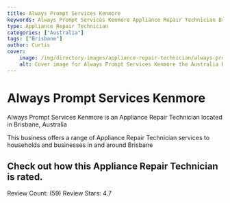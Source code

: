 ```yaml
---
title: Always Prompt Services Kenmore
keywords: Always Prompt Services Kenmore Appliance Repair Technician Brisbane Australia 
type: Appliance Repair Technician 
categories: ["Australia"]
tags: ["Brisbane"]
author: Curtis
cover:
    image: /img/directory-images/appliance-repair-technician/always-prompt-services-kenmore.webp
    alt: Cover image for Always Prompt Services Kenmore the Australia based Appliance Repair Technician servicing Brisbane 
---
```


# Always Prompt Services Kenmore
Always Prompt Services Kenmore is an Appliance Repair Technician located in Brisbane, Australia

This business offers a range of Appliance Repair Technician services to households and businesses in and around Brisbane

## Check out how this Appliance Repair Technician is rated.
Review Count: (59)
Review Stars: 4.7
